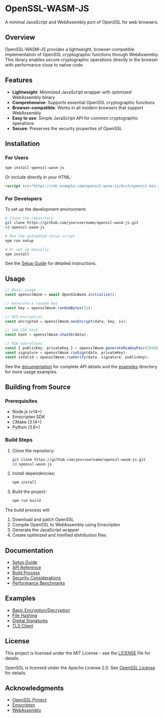 # OpenSSL-WASM-JS

A minimal JavaScript and WebAssembly port of OpenSSL for web browsers.

## Overview

OpenSSL-WASM-JS provides a lightweight, browser-compatible implementation of OpenSSL cryptographic functions through WebAssembly. This library enables secure cryptographic operations directly in the browser with performance close to native code.

## Features

- **Lightweight**: Minimized JavaScript wrapper with optimized WebAssembly binary
- **Comprehensive**: Supports essential OpenSSL cryptographic functions
- **Browser-compatible**: Works in all modern browsers that support WebAssembly
- **Easy to use**: Simple JavaScript API for common cryptographic operations
- **Secure**: Preserves the security properties of OpenSSL

## Installation

### For Users

```bash
npm install openssl-wasm-js
```

Or include directly in your HTML:

```html
<script src="https://cdn.example.com/openssl-wasm-js/dist/openssl.min.js"></script>
```

### For Developers

To set up the development environment:

```bash
# Clone the repository
git clone https://github.com/yourusername/openssl-wasm-js.git
cd openssl-wasm-js

# Run the automated setup script
npm run setup

# Or set up manually
npm install
```

See the [Setup Guide](./docs/SETUP.md) for detailed instructions.

## Usage

```javascript
// Basic usage
const opensslWasm = await OpenSSLWasm.initialize();

// Generate a random key
const key = opensslWasm.randomBytes(32);

// AES encryption
const encrypted = opensslWasm.aesEncrypt(data, key, iv);

// SHA-256 hash
const hash = opensslWasm.sha256(data);

// RSA operations
const { publicKey, privateKey } = opensslWasm.generateRsaKeyPair(2048);
const signature = opensslWasm.rsaSign(data, privateKey);
const isValid = opensslWasm.rsaVerify(data, signature, publicKey);
```

See the [documentation](./docs/API.md) for complete API details and the [examples](./examples/) directory for more usage examples.

## Building from Source

### Prerequisites

- Node.js (v14+)
- Emscripten SDK
- CMake (3.14+)
- Python (3.6+)

### Build Steps

1. Clone the repository:
   ```bash
   git clone https://github.com/yourusername/openssl-wasm-js.git
   cd openssl-wasm-js
   ```

2. Install dependencies:
   ```bash
   npm install
   ```

3. Build the project:
   ```bash
   npm run build
   ```

The build process will:
1. Download and patch OpenSSL
2. Compile OpenSSL to WebAssembly using Emscripten
3. Generate the JavaScript wrapper
4. Create optimized and minified distribution files

## Documentation

- [Setup Guide](./docs/SETUP.md)
- [API Reference](./docs/API.md)
- [Build Process](./docs/BUILD.md)
- [Security Considerations](./docs/SECURITY.md)
- [Performance Benchmarks](./docs/PERFORMANCE.md)

## Examples

- [Basic Encryption/Decryption](./examples/basic-encryption.html)
- [File Hashing](./examples/file-hash.html)
- [Digital Signatures](./examples/signatures.html)
- [TLS Client](./examples/tls-client.html)

## License

This project is licensed under the MIT License - see the [LICENSE](LICENSE) file for details.

OpenSSL is licensed under the Apache License 2.0. See [OpenSSL License](https://www.openssl.org/source/license.html) for details.

## Acknowledgments

- [OpenSSL Project](https://www.openssl.org/)
- [Emscripten](https://emscripten.org/)
- [WebAssembly](https://webassembly.org/)
